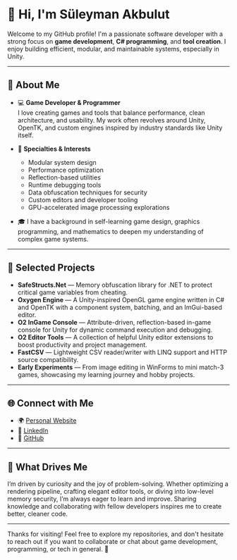 # 👋 Hi, I'm Süleyman Akbulut

Welcome to my GitHub profile! I'm a passionate software developer with a strong focus on **game development**, **C# programming**, and **tool creation**. I enjoy building efficient, modular, and maintainable systems, especially in Unity.

---

## 🚀 About Me

- 💻 **Game Developer & Programmer**  
  I love creating games and tools that balance performance, clean architecture, and usability. My work often revolves around Unity, OpenTK, and custom engines inspired by industry standards like Unity itself.

- 🎯 **Specialties & Interests**  
  - Modular system design  
  - Performance optimization  
  - Reflection-based utilities  
  - Runtime debugging tools  
  - Data obfuscation techniques for security  
  - Custom editors and developer tooling  
  - GPU-accelerated image processing explorations  

- 🎓 I have a background in self-learning game design, graphics programming, and mathematics to deepen my understanding of complex game systems.

---

## 📂 Selected Projects

- **SafeStructs.Net** — Memory obfuscation library for .NET to protect critical game variables from cheating.  
- **Oxygen Engine** — A Unity-inspired OpenGL game engine written in C# and OpenTK with a component system, batching, and an ImGui-based editor.  
- **O2 InGame Console** — Attribute-driven, reflection-based in-game console for Unity for dynamic command execution and debugging.  
- **O2 Editor Tools** — A collection of helpful Unity editor extensions to boost productivity and project management.  
- **FastCSV** — Lightweight CSV reader/writer with LINQ support and HTTP source compatibility.  
- **Early Experiments** — From image editing in WinForms to mini match-3 games, showcasing my learning journey and hobby projects.

---

## 🌐 Connect with Me

- 🌍 [Personal Website](https://www.suleymanakbulut.me)  
- 💼 [LinkedIn](https://www.linkedin.com/in/s%C3%BCleymanakblt77/)  
- 🐙 [GitHub](https://github.com/SuleymanAkbulut)

---

## 🎯 What Drives Me

I’m driven by curiosity and the joy of problem-solving. Whether optimizing a rendering pipeline, crafting elegant editor tools, or diving into low-level memory security, I’m always eager to learn and improve. Sharing knowledge and collaborating with fellow developers inspires me to create better, cleaner code.

---

Thanks for visiting! Feel free to explore my repositories, and don't hesitate to reach out if you want to collaborate or chat about game development, programming, or tech in general. 🚀
